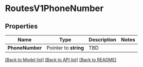 # RoutesV1PhoneNumber

## Properties

Name | Type | Description | Notes
------------ | ------------- | ------------- | -------------
**PhoneNumber** | Pointer to **string** | TBD |

[[Back to Model list]](../README.md#documentation-for-models) [[Back to API list]](../README.md#documentation-for-api-endpoints) [[Back to README]](../README.md)


